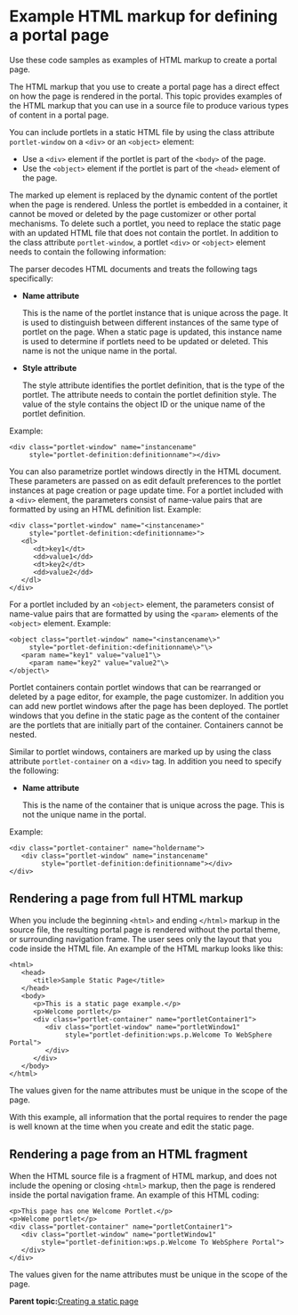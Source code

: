 # Example HTML markup for defining a portal page 

Use these code samples as examples of HTML markup to create a portal page.

The HTML markup that you use to create a portal page has a direct effect on how the page is rendered in the portal. This topic provides examples of the HTML markup that you can use in a source file to produce various types of content in a portal page.

You can include portlets in a static HTML file by using the class attribute `portlet-window` on a `<div>` or an `<object>` element:

-   Use a `<div>` element if the portlet is part of the `<body>` of the page.
-   Use the `<object>` element if the portlet is part of the `<head>` element of the page.

The marked up element is replaced by the dynamic content of the portlet when the page is rendered. Unless the portlet is embedded in a container, it cannot be moved or deleted by the page customizer or other portal mechanisms. To delete such a portlet, you need to replace the static page with an updated HTML file that does not contain the portlet. In addition to the class attribute `portlet-window`, a portlet `<div>` or `<object>` element needs to contain the following information:

The parser decodes HTML documents and treats the following tags specifically:

-   **Name attribute**

    This is the name of the portlet instance that is unique across the page. It is used to distinguish between different instances of the same type of portlet on the page. When a static page is updated, this instance name is used to determine if portlets need to be updated or deleted. This name is not the unique name in the portal.

-   **Style attribute**

    The style attribute identifies the portlet definition, that is the type of the portlet. The attribute needs to contain the portlet definition style. The value of the style contains the object ID or the unique name of the portlet definition.


Example:

```
<div class="portlet-window" name="instancename" 
     style="portlet-definition:definitionname"></div>
```

You can also parametrize portlet windows directly in the HTML document. These parameters are passed on as edit default preferences to the portlet instances at page creation or page update time. For a portlet included with a `<div>` element, the parameters consist of name-value pairs that are formatted by using an HTML definition list. Example:

```
<div class="portlet-window" name="<instancename>" 
     style="portlet-definition:<definitionname>">
   <dl>
      <dt>key1</dt>
      <dd>value1</dd>
      <dt>key2</dt>
      <dd>value2</dd>
   </dl>
</div>
```

For a portlet included by an `<object>` element, the parameters consist of name-value pairs that are formatted by using the `<param>` elements of the `<object>` element. Example:

```
<object class="portlet-window" name="<instancename\>" 
     style="portlet-definition:<definitionname\>"\>
   <param name="key1" value="value1"\>
	 <param name="key2" value="value2"\>
</object\>

```

Portlet containers contain portlet windows that can be rearranged or deleted by a page editor, for example, the page customizer. In addition you can add new portlet windows after the page has been deployed. The portlet windows that you define in the static page as the content of the container are the portlets that are initially part of the container. Containers cannot be nested.

Similar to portlet windows, containers are marked up by using the class attribute `portlet-container` on a `<div>` tag. In addition you need to specify the following:

-   **Name attribute**

    This is the name of the container that is unique across the page. This is not the unique name in the portal.


Example:

```
<div class="portlet-container" name="holdername">
   <div class="portlet-window" name="instancename" 
        style="portlet-definition:definitionname"></div>
</div>
```

## Rendering a page from full HTML markup

When you include the beginning `<html>` and ending `</html>` markup in the source file, the resulting portal page is rendered without the portal theme, or surrounding navigation frame. The user sees only the layout that you code inside the HTML file. An example of the HTML markup looks like this:

```
<html>
   <head>
      <title>Sample Static Page</title>
   </head>
   <body>
      <p>This is a static page example.</p>
      <p>Welcome portlet</p>
      <div class="portlet-container" name="portletContainer1">
         <div class="portlet-window" name="portletWindow1" 
              style="portlet-definition:wps.p.Welcome To WebSphere Portal">
         </div>
      </div>
   </body>
</html>
```

The values given for the name attributes must be unique in the scope of the page.

With this example, all information that the portal requires to render the page is well known at the time when you create and edit the static page.

## Rendering a page from an HTML fragment

When the HTML source file is a fragment of HTML markup, and does not include the opening or closing `<html>` markup, then the page is rendered inside the portal navigation frame. An example of this HTML coding:

```
<p>This page has one Welcome Portlet.</p>
<p>Welcome portlet</p>
<div class="portlet-container" name="portletContainer1">
   <div class="portlet-window" name="portletWindow1" 
        style="portlet-definition:wps.p.Welcome To WebSphere Portal">
   </div>
</div>
```

The values given for the name attributes must be unique in the scope of the page.

**Parent topic:**[Creating a static page ](../dev/spa_define_page.md)

